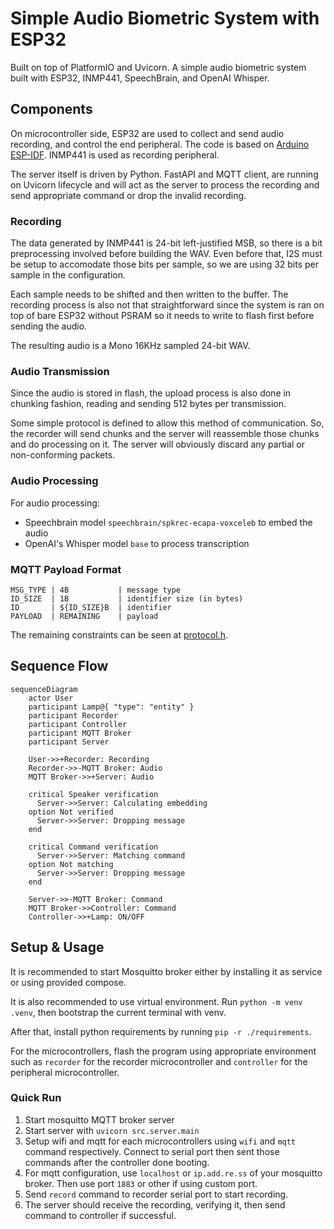 # Simple Audio Biometric System with ESP32

Built on top of PlatformIO and Uvicorn. 
A simple audio biometric system built with ESP32, INMP441, SpeechBrain, and OpenAI Whisper.

## Components

On microcontroller side, ESP32 are used to collect and send audio recording, and control the end peripheral.
The code is based on [Arduino ESP-IDF](https://docs.espressif.com/projects/arduino-esp32/en/latest/index.html).
INMP441 is used as recording peripheral.

The server itself is driven by Python. 
FastAPI and MQTT client, are running on Uvicorn lifecycle and will act as the server to process
the recording and send appropriate command or drop the invalid recording.

### Recording

The data generated by INMP441 is 24-bit left-justified MSB, so there is a bit preprocessing involved 
before building the WAV. Even before that, I2S must be setup to accomodate those bits per sample, 
so we are using 32 bits per sample in the configuration. 

Each sample needs to be shifted and then written to the buffer. The recording process is also not
that straightforward since the system is ran on top of bare ESP32 without PSRAM so it needs to write
to flash first before sending the audio.

The resulting audio is a Mono 16KHz sampled 24-bit WAV.

### Audio Transmission

Since the audio is stored in flash, the upload process is also done in chunking fashion, 
reading and sending 512 bytes per transmission.

Some simple protocol is defined to allow this method of communication. 
So, the recorder will send chunks and the server will reassemble those chunks and do processing on it.
The server will obviously discard any partial or non-conforming packets.

### Audio Processing

For audio processing:
- Speechbrain model `speechbrain/spkrec-ecapa-voxceleb` to embed the audio
- OpenAI's Whisper model `base` to process transcription

### MQTT Payload Format

```
MSG_TYPE | 4B           | message type
ID_SIZE  | 1B           | identifier size (in bytes)
ID       | ${ID_SIZE}B  | identifier
PAYLOAD  | REMAINING    | payload
```

The remaining constraints can be seen at [protocol.h](./src/mqtt/protocol.h).

## Sequence Flow

```mermaid
sequenceDiagram
    actor User
    participant Lamp@{ "type": "entity" }
    participant Recorder
    participant Controller
    participant MQTT Broker
    participant Server

    User->>+Recorder: Recording
    Recorder->>-MQTT Broker: Audio
    MQTT Broker->>+Server: Audio

    critical Speaker verification
      Server->>Server: Calculating embedding
    option Not verified
      Server->>Server: Dropping message
    end

    critical Command verification
      Server->>Server: Matching command
    option Not matching
      Server->>Server: Dropping message
    end

    Server->>-MQTT Broker: Command
    MQTT Broker->>Controller: Command
    Controller->>+Lamp: ON/OFF
```

## Setup & Usage

It is recommended to start Mosquitto broker either by installing it as service
or using provided compose.

It is also recommended to use virtual environment. 
Run `python -m venv .venv`, then bootstrap the current terminal with venv.

After that, install python requirements by running `pip -r ./requirements`.

For the microcontrollers, flash the program using appropriate environment 
such as `recorder` for the recorder microcontroller 
and `controller` for the peripheral microcontroller.

### Quick Run

1. Start mosquitto MQTT broker server
2. Start server with `uvicorn src.server.main`
3. Setup wifi and mqtt for each microcontrollers using `wifi` and `mqtt` command respectively.
   Connect to serial port then sent those commands after the controller done booting.
4. For mqtt configuration, use `localhost` or `ip.add.re.ss` of your mosquitto broker. 
   Then use port `1883` or other if using custom port.
5. Send `record` command to recorder serial port to start recording.
6. The server should receive the recording, verifying it, then send command to controller if successful.

